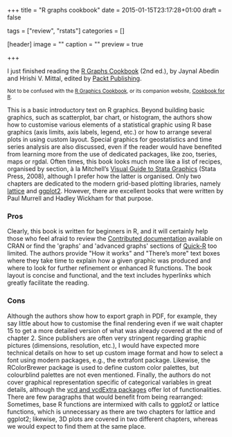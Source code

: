 +++
title = "R graphs cookbook"
date = 2015-01-15T23:17:28+01:00
draft = false

tags = ["review", "rstats"]
categories = []

[header]
image = ""
caption = ""
preview = true

+++

I just finished reading the [R Graphs Cookbook](https://www.packtpub.com/big-data-and-business-intelligence/r-graphs-cookbook) (2nd ed.), by Jaynal Abedin and Hrishi V. Mittal, edited by [Packt Publishing](https://www.packtpub.com).

<small> Not to be confused with the [R Graphics Cookbook](http://shop.oreilly.com/product/0636920023135.do), or its companion website, [Cookbook for R](http://www.cookbook-r.com).</small>

This is a basic introductory text on R graphics. Beyond building basic graphics, such as scatterplot, bar chart, or histogram, the authors show how to customise various elements of a statistical graphic using R base graphics (axis limits, axis labels, legend, etc.) or how to arrange several plots in using custom layout. Special graphics for geostatistics and time series analysis are also discussed, even if the reader would have benefited from learning more from the use of dedicated packages, like zoo, tseries, maps or rgdal. Often times, this book looks much more like a list of recipes, organised by section, à la Mitchell’s [Visual Guide to Stata Graphics](http://www.stata.com/bookstore/visual-guide-to-stata-graphics/) (Stata Press, 2008), although I prefer how the latter is organised. Only two chapters are dedicated to the modern grid-based plotting libraries, namely [lattice](http://cran.r-project.org/package=lattice) and [ggplot2](http://ggplot2.org). However, there are excellent books that were written by Paul Murrell and Hadley Wickham for that purpose.

### Pros

Clearly, this book is written for beginners in R, and it will certainly help those who feel afraid to review the [Contributed documentation](http://cran.r-project.org/other-docs.html) available on CRAN or find the 'graphs' and 'advanced graphs' sections of [Quick-R](http://www.statmethods.net) too limited. The authors provide "How it works" and "There’s more" text boxes where they take time to explain how a given graphic was produced and where to look for further refinement or enhanced R functions. The book layout is concise and functional, and the text includes hyperlinks which greatly facilitate the reading. 

### Cons

Although the authors show how to export graph in PDF, for example, they say little about how to customise the final rendering even if we wait chapter 15 to get a more detailed version of what was already covered at the end of chapter 2. Since publishers are often very stringent regarding graphic pictures (dimensions, resolution, etc.), I would have expected more technical details on how to set up custom image format and how to select a font using modern packages, e.g., the extrafont package. Likewise, the RColorBrewer package is used to define custom color palettes, but colourblind palettes are not even mentioned. Finally, the authors do not cover graphical representation specific of categorical variables in great details, although the <i class="fa fa-file-pdf-o fa-1x"></i> [vcd and vcdExtra packages](http://cran.r-project.org/web/packages/vcdExtra/vignettes/vcd-tutorial.pdf) offer lot of functionalities. There are few paragraphs that would benefit from being rearranged: Sometimes, base R functions are intermixed with calls to ggplot2 or lattice functions, which is unnecessary as there are two chapters for lattice and ggplot2; likewise, 3D plots are covered in two different chapters, whereas we would expect to find them at the same place.
